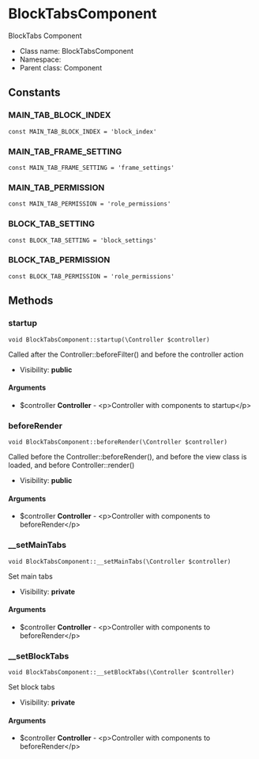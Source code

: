 BlockTabsComponent
===============

BlockTabs Component




* Class name: BlockTabsComponent
* Namespace: 
* Parent class: Component



Constants
----------


### MAIN_TAB_BLOCK_INDEX

    const MAIN_TAB_BLOCK_INDEX = 'block_index'





### MAIN_TAB_FRAME_SETTING

    const MAIN_TAB_FRAME_SETTING = 'frame_settings'





### MAIN_TAB_PERMISSION

    const MAIN_TAB_PERMISSION = 'role_permissions'





### BLOCK_TAB_SETTING

    const BLOCK_TAB_SETTING = 'block_settings'





### BLOCK_TAB_PERMISSION

    const BLOCK_TAB_PERMISSION = 'role_permissions'







Methods
-------


### startup

    void BlockTabsComponent::startup(\Controller $controller)

Called after the Controller::beforeFilter() and before the controller action



* Visibility: **public**


#### Arguments
* $controller **Controller** - &lt;p&gt;Controller with components to startup&lt;/p&gt;



### beforeRender

    void BlockTabsComponent::beforeRender(\Controller $controller)

Called before the Controller::beforeRender(), and before
the view class is loaded, and before Controller::render()



* Visibility: **public**


#### Arguments
* $controller **Controller** - &lt;p&gt;Controller with components to beforeRender&lt;/p&gt;



### __setMainTabs

    void BlockTabsComponent::__setMainTabs(\Controller $controller)

Set main tabs



* Visibility: **private**


#### Arguments
* $controller **Controller** - &lt;p&gt;Controller with components to beforeRender&lt;/p&gt;



### __setBlockTabs

    void BlockTabsComponent::__setBlockTabs(\Controller $controller)

Set block tabs



* Visibility: **private**


#### Arguments
* $controller **Controller** - &lt;p&gt;Controller with components to beforeRender&lt;/p&gt;



